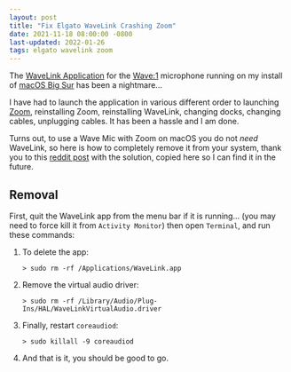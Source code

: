```yaml
---
layout: post
title: "Fix Elgato WaveLink Crashing Zoom"
date: 2021-11-18 08:00:00 -0800
last-updated: 2022-01-26
tags: elgato wavelink zoom
---
```


The [WaveLink Application][wavelink] for the [Wave:1][wave-1] microphone running on my install of [macOS Big Sur][bigsur] has been a nightmare...

I have had to launch the application in various different order to launching [Zoom][zoom], reinstalling Zoom, reinstalling WaveLink, changing docks, changing cables, unplugging cables. It has been a hassle and I am done.

Turns out, to use a Wave Mic with Zoom on macOS you do not _need_ WaveLink, so here is how to completely remove it from your system, thank you to this [reddit post][reddit-post] with the solution, copied here so I can find it in the future.

## Removal

First, quit the WaveLink app from the menu bar if it is running... (you may need to force kill it from `Activity Monitor`) then open `Terminal`, and run these commands:

1. To delete the app:

   `> sudo rm -rf /Applications/WaveLink.app`

2. Remove the virtual audio driver:

   `> sudo rm -rf /Library/Audio/Plug-Ins/HAL/WaveLinkVirtualAudio.driver`

3. Finally, restart `coreaudiod`:

   `> sudo killall -9 coreaudiod`

4. And that is it, you should be good to go.

[bigsur]: https://support.apple.com/en-us/HT211238
[reddit-post]: https://www.reddit.com/r/elgato/comments/k4xk75/comment/gi48el7/?utm_source=share&utm_medium=web2x&context=3
[wave-1]: https://www.elgato.com/en/wave-1
[wavelink]: https://www.elgato.com/en/downloads
[zoom]: https://zoom.us/download
